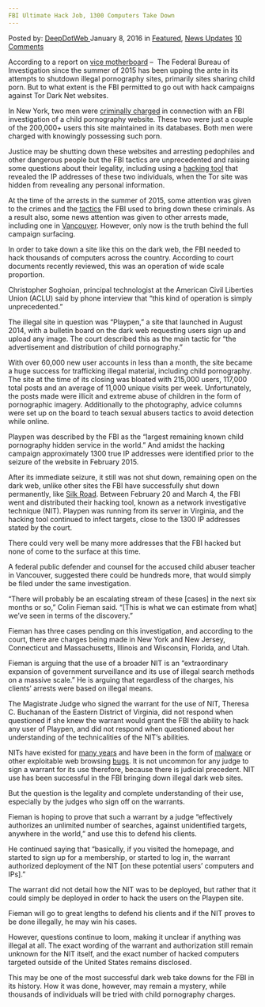 ```yaml
---
FBI Ultimate Hack Job, 1300 Computers Take Down
---
```

<article class="post-listing post-12898 post type-post status-publish format-standard has-post-thumbnail hentry category-deepdot-news category-news-updates tag-3345 tag-computers tag-fbi tag-hack tag-job tag-ultimate">
    <div class="post-inner">
    <p class="post-meta">
    <span>Posted by: <a href="https://www.deepdotweb.com/author/admin/" title="">DeepDotWeb </a></span>
    <span>January 8, 2016</span>
    <span>in <a href="https://www.deepdotweb.com/category/deepdot-news/" rel="category tag">Featured</a>, <a href="https://www.deepdotweb.com/category/news-updates/" rel="category tag">News Updates</a></span>
    <span><a href="https://www.deepdotweb.com/2016/01/08/fbi-ultimate-hack-job-1300-computers-take-down/#comments">10 Comments</a></span>
    </p>
    <div class="clear"></div>
    <div class="entry">
    <p>According to a report on <a href="https://motherboard.vice.com/read/the-fbis-unprecedented-hacking-campaign-targeted-over-a-thousand-computers">vice motherboard</a> &#8211;  The Federal Bureau of Investigation since the summer of 2015 has been upping the ante in its attempts to shutdown illegal pornography sites, primarily sites sharing child porn. But to what extent is the FBI permitted to go out with hack campaigns against Tor Dark Net websites.</p>
    <p>In New York, two men were <a href="http://www.reuters.com/article/us-usa-crime-childporn-idUSKCN0PI2CH20150708">criminally charged</a> in connection with an FBI investigation of a child pornography website. These two were just a couple of the 200,000+ users this site maintained in its databases. Both men were charged with knowingly possessing such porn.</p>
    <p>Justice may be shutting down these websites and arresting pedophiles and other dangerous people but the FBI tactics are unprecedented and raising some questions about their legality, including using a <a href="https://motherboard.vice.com/read/the-fbis-unprecedented-hacking-campaign-targeted-over-a-thousand-computers">hacking tool</a> that revealed the IP addresses of these two individuals, when the Tor site was hidden from revealing any personal information.</p>
    <p>At the time of the arrests in the summer of 2015, some attention was given to the crimes and the <a href="https://motherboard.vice.com/read/the-fbi-hacked-a-dark-web-child-porn-site-to-unmask-its-visitors">tactics</a> the FBI used to bring down these criminals. As a result also, some news attention was given to other arrests made, including one in <a href="http://www.columbian.com/news/2015/jul/14/gaiser-teacher-arrested-on-child-porn-charge/">Vancouver</a>. However, only now is the truth behind the full campaign surfacing.</p>
    <p>In order to take down a site like this on the dark web, the FBI needed to hack thousands of computers across the country. According to court documents recently reviewed, this was an operation of wide scale proportion.</p>
    <p>Christopher Soghoian, principal technologist at the American Civil Liberties Union (ACLU) said by phone interview that “this kind of operation is simply unprecedented.”</p>
    <p>The illegal site in question was “Playpen,” a site that launched in August 2014, with a bulletin board on the dark web requesting users sign up and upload any image. The court described this as the main tactic for “the advertisement and distribution of child pornography.”</p>
    <p>With over 60,000 new user accounts in less than a month, the site became a huge success for trafficking illegal material, including child pornography. The site at the time of its closing was bloated with 215,000 users, 117,000 total posts and an average of 11,000 unique visits per week. Unfortunately, the posts made were illicit and extreme abuse of children in the form of pornographic imagery. Additionally to the photography, advice columns were set up on the board to teach sexual abusers tactics to avoid detection while online.</p>
    <p>Playpen was described by the FBI as the “largest remaining known child pornography hidden service in the world.” And amidst the hacking campaign approximately 1300 true IP addresses were identified prior to the seizure of the website in February 2015.</p>
    <p>After its immediate seizure, it still was not shut down, remaining open on the dark web, unlike other sites the FBI have successfully shut down permanently, like <a href="https://motherboard.vice.com/read/the-silk-road-is-shut-down-and-the-owner-is-in-custody">Silk Road</a>. Between February 20 and March 4, the FBI went and distributed their hacking tool, known as a network investigative technique (NIT). Playpen was running from its server in Virginia, and the hacking tool continued to infect targets, close to the 1300 IP addresses stated by the court.</p>
    <p>There could very well be many more addresses that the FBI hacked but none of come to the surface at this time.</p>
    <p>A federal public defender and counsel for the accused child abuser teacher in Vancouver, suggested there could be hundreds more, that would simply be filed under the same investigation.</p>
    <p>“There will probably be an escalating stream of these [cases] in the next six months or so,” Colin Fieman said. “[This is what we can estimate from what] we’ve seen in terms of the discovery.”</p>
    <p>Fieman has three cases pending on this investigation, and according to the court, there are charges being made in New York and New Jersey, Connecticut and Massachusetts, Illinois and Wisconsin, Florida, and Utah.</p>
    <p>Fieman is arguing that the use of a broader NIT is an “extraordinary expansion of government surveillance and its use of illegal search methods on a massive scale.” He is arguing that regardless of the charges, his clients’ arrests were based on illegal means.</p>
    <p>The Magistrate Judge who signed the warrant for the use of NIT, Theresa C. Buchanan of the Eastern District of Virginia, did not respond when questioned if she knew the warrant would grant the FBI the ability to hack any user of Playpen, and did not respond when questioned about her understanding of the technicalities of the NIT’s abilities.</p>
    <p>NITs have existed for <a href="http://www.wired.com/2009/04/fbi-spyware-pro/">many years</a> and have been in the form of <a href="https://www.washingtonpost.com/business/technology/2013/12/06/352ba174-5397-11e3-9e2c-e1d01116fd98_story.html">malware</a> or other exploitable web browsing <a href="http://www.wired.com/2013/09/freedom-hosting-fbi/">bugs</a>. It is not uncommon for any judge to sign a warrant for its use therefore, because there is judicial precedent. NIT use has been successful in the FBI bringing down illegal dark web sites.</p>
    <p>But the question is the legality and complete understanding of their use, especially by the judges who sign off on the warrants.</p>
    <p>Fieman is hoping to prove that such a warrant by a judge “effectively authorizes an unlimited number of searches, against unidentified targets, anywhere in the world,” and use this to defend his clients.</p>
    <p>He continued saying that “basically, if you visited the homepage, and started to sign up for a membership, or started to log in, the warrant authorized deployment of the NIT [on these potential users’ computers and IPs].”</p>
    <p>The warrant did not detail how the NIT was to be deployed, but rather that it could simply be deployed in order to hack the users on the Playpen site.</p>
    <p>Fieman will go to great lengths to defend his clients and if the NIT proves to be done illegally, he may win his cases.</p>
    <p>However, questions continue to loom, making it unclear if anything was illegal at all. The exact wording of the warrant and authorization still remain unknown for the NIT itself, and the exact number of hacked computers targeted outside of the United States remains disclosed.</p>
    <p>This may be one of the most successful dark web take downs for the FBI in its history. How it was done, however, may remain a mystery, while thousands of individuals will be tried with child pornography charges.</p>
    </div>
    <span style="display:none"><a href="https://www.deepdotweb.com/tag/1300/" rel="tag">1300</a> <a href="https://www.deepdotweb.com/tag/computers/" rel="tag">computers</a> <a href="https://www.deepdotweb.com/tag/fbi/" rel="tag">fbi</a> <a href="https://www.deepdotweb.com/tag/hack/" rel="tag">hack</a> <a href="https://www.deepdotweb.com/tag/job/" rel="tag">job</a> <a href="https://www.deepdotweb.com/tag/ultimate/" rel="tag">ultimate</a></span> <span style="display:none" class="updated">2016-01-08</span>
    <div style="display:none" class="vcard author" itemprop="author" itemscope itemtype="http://schema.org/Person"><strong class="fn" itemprop="name"><a href="https://www.deepdotweb.com/author/admin/" title="Posts by DeepDotWeb" rel="author">DeepDotWeb</a></strong></div>
    </div>
</article>

